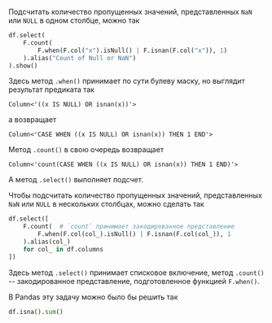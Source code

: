 Подсчитать количество пропущенных значений, представленных `NaN` или `NULL` в одном столбце, можно так
```python
df.select(
    F.count(
        F.when(F.col("x").isNull() | F.isnan(F.col("x")), 1)
    ).alias("Count of Null or NaN")
).show()
```

Здесь метод `.when()` принимает по сути булеву маску, но выглядит результат предиката так
```
Column<'((x IS NULL) OR isnan(x))'>
```
а возвращает
```
Column<'CASE WHEN ((x IS NULL) OR isnan(x)) THEN 1 END'>
```

Метод `.count()` в свою очередь возвращает 
```
Column<'count(CASE WHEN ((x IS NULL) OR isnan(x)) THEN 1 END)'>
```

А метод `.select()` выполняет подсчет.

Чтобы подсчитать количество пропущенных значений, представленных `NaN` или `NULL` в нескольких столбцах, можно сделать так
```python
df.select([
    F.count(  # `count` принимает закодированное представление
        F.when(F.col(col_).isNull() | F.isnan(F.col(col_)), 1
    ).alias(col_)
    for col_ in df.columns
])
```

Здесь метод `.select()` принимает списковое включение, метод `.count()` -- закодированное представление, подготовленное функцией `F.when()`.

В Pandas эту задачу можно было бы решить так
```python
df.isna().sum()
```

